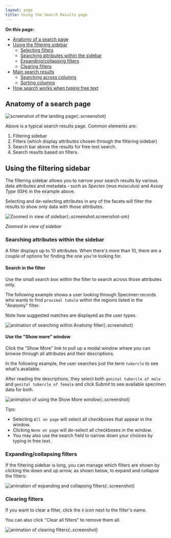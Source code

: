 ```yaml
---
layout: page
title: Using the Search Results page
---
```


**On this page:**
- [Anatomy of a search page](#anatomy-of-a-search-page)
- [Using the filtering sidebar](#using-the-filtering-sidebar)
  - [Selecting filters](#selecting-filters)
  - [Searching attributes within the sidebar](#searching-attributes-within-the-sidebar)
  - [Expanding/collapsing filters](#expandingcollapsing-filters)
  - [Clearing filters](#clearing-filters)
- [Main search results](#main-search-results)
  - [Searching across columns](#searching-across-columns)
  - [Sorting columns](#sorting-columns)
- [How search works when typing free text](#how-search-works-when-typing-free-text)



## Anatomy of a search page

![screenshot of the landing page](search-page-example.png){:.screenshot}

Above is a typical search results page. Common elements are:

1. Filtering sidebar
2. Filters (which display attributes chosen through the filtering sidebar)
3. Search bar above the results for free text search.
4. Search results based on filters.


## Using the filtering sidebar

The filtering sidebar allows you to narrow your search results by various data attributes and metadata - such as *Species* (mus musculus) and *Assay Type* (ISH) in the example above.

Selecting and de-selecting attributes in any of the facets will filter the results to show only data with those attributes.

![Zoomed in view of sidebar](facet-panel-search.png){:.screenshot.screenshot-sm}

*Zoomed in view of sidebar*


### Searching attributes within the sidebar

A filter displays up to 10 attributes. When there's more than 10, there are a couple of options for finding the one you're looking for.

#### **Search in the filter**

Use the small search box within the filter to search across those attributes only.

The following example shows a user looking through Specimen records who wants to find `proximal tubule` within the regions listed in the "Anatomy" filter.

Note how suggested matches are displayed as the user types.

![animation of searching within Anatomy filter](proximal-tubule-filter-search.gif){:.screenshot}

#### **Use the "Show more" window**

Click the "Show More" link to pull up a modal window where you can browse through all attributes and their descriptions.

In the following example, the user searches just the term `tubercle` to see what's available.

After reading the descriptions, they select both `genital tubercle of male` and `genital tubercle of female` and click *Submit* to see available specimen data for both.

![animation of using the Show More window](tubercle-showmore-search.gif){:.screenshot}

Tips:
- Selecting `All on page` will select all checkboxes that appear in the window.
- Clicking `None on page` will de-select all checkboxes in the window.
- You may also use the search field to narrow down your choices by typing in free text.

### Expanding/collapsing filters

If the filtering sidebar is long, you can manage which filters are shown by clicking the down and up arrow, as shown below, to expand and collapse the filters:

![animation of expanding and collapsing filters](expand-collapse-filters.gif){:.screenshot}

### Clearing filters

If you want to clear a filter, click the `X` icon next to the filter's name.

You can also click "Clear all filters" to remove them all.

![animation of clearing filters](clear-filters.gif){:.screenshot}
